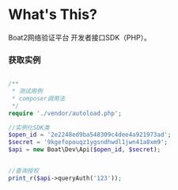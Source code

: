 # What's This?
Boat2网络验证平台 开发者接口SDK（PHP）。

### 获取实例
```php

/**
 * 测试用例
 * composer调用法
 */
require './vendor/autoload.php';

//实例化SDK类
$open_id = '2e2248ed9ba548309c4dee4a921973ad';
$secret = '9kgefopouqz1ygsndhwdl1jwn41a8xm9';
$api = new Boat\Dev\Api($open_id, $secret);


//查询授权
print_r($api->queryAuth('123'));

```

